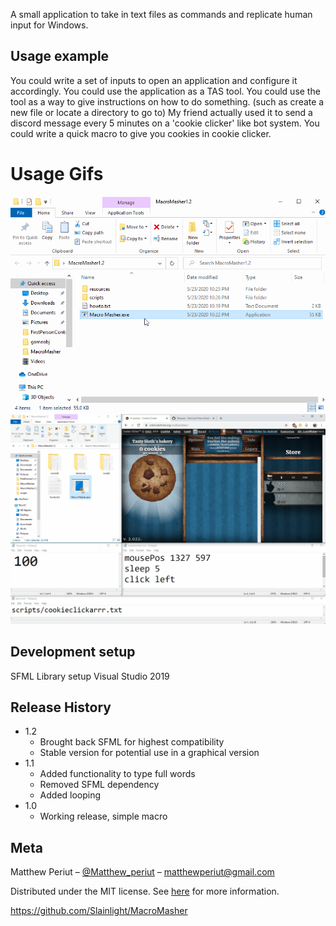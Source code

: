 A small application to take in text files as commands and replicate human input for Windows.

## Usage example

You could write a set of inputs to open an application and configure it accordingly.
You could use the application as a TAS tool.
You could use the tool as a way to give instructions on how to do something. (such as create a new file or locate a directory to go to)
My friend actually used it to send a discord message every 5 minutes on a 'cookie clicker' like bot system.
You could write a quick macro to give you cookies in cookie clicker.

# Usage Gifs
![](demos/helloworld.gif)
![](demos/cookies.gif)

## Development setup

SFML Library setup
Visual Studio 2019

## Release History

* 1.2
    * Brought back SFML for highest compatibility
    * Stable version for potential use in a graphical version
* 1.1
    * Added functionality to type full words
    * Removed SFML dependency
    * Added looping
* 1.0
    * Working release, simple macro

## Meta

Matthew Periut – [@Matthew_periut](https://twitter.com/matthew_periut) – matthewperiut@gmail.com

Distributed under the MIT license. See [here](https://en.wikipedia.org/wiki/MIT_License) for more information.

https://github.com/Slainlight/MacroMasher

